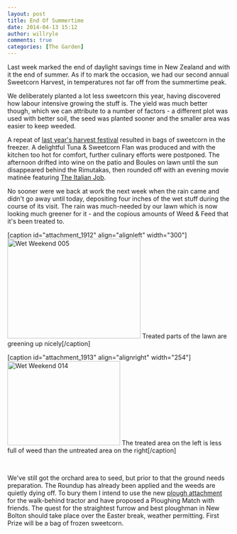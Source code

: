 ```yaml
---
layout: post
title: End Of Summertime
date: 2014-04-13 15:12
author: willryle
comments: true
categories: [The Garden]
---
```

Last week marked the end of daylight savings time in New Zealand and with it the end of summer. As if to mark the occasion, we had our second annual Sweetcorn Harvest, in temperatures not far off from the summertime peak.

<!--more-->

We deliberately planted a lot less sweetcorn this year, having discovered how labour intensive growing the stuff is. The yield was much better though, which we can attribute to a number of factors - a different plot was used with better soil, the seed was planted sooner and the smaller area was easier to keep weeded.

A repeat of <a title="Sweet Corn Festival" href="http://willryle.wordpress.com/2013/04/28/sweetcorn-festival/">last year's harvest festival</a> resulted in bags of sweetcorn in the freezer. A delightful Tuna &amp; Sweetcorn Flan was produced and with the kitchen too hot for comfort, further culinary efforts were postponed. The afternoon drifted into wine on the patio and Boules on lawn until the sun disappeared behind the Rimutakas, then rounded off with an evening movie matinée featuring <a href="http://www.theitalianjob.com/index.htm" target="_blank">The Italian Job</a>.

No sooner were we back at work the next week when the rain came and didn't go away until today, depositing four inches of the wet stuff during the course of its visit. The rain was much-needed by our lawn which is now looking much greener for it - and the copious amounts of Weed &amp; Feed that it's been treated to.

[caption id="attachment_1912" align="alignleft" width="300"]<a href="http://willryle.files.wordpress.com/2014/04/wet-weekend-005.jpg" target="_blank"><img class="wp-image-1912 size-medium" src="http://willryle.files.wordpress.com/2014/04/wet-weekend-005.jpg?w=300" alt="Wet Weekend 005" width="300" height="225" /></a> Treated parts of the lawn are greening up nicely[/caption]

[caption id="attachment_1913" align="alignright" width="254"]<a href="http://willryle.files.wordpress.com/2014/04/wet-weekend-014.jpg" target="_blank"><img class="wp-image-1913 " src="http://willryle.files.wordpress.com/2014/04/wet-weekend-014.jpg?w=300" alt="Wet Weekend 014" width="254" height="190" /></a> The treated area on the left is less full of weed than the untreated area on the right[/caption]

&nbsp;

We've still got the orchard area to seed, but prior to that the ground needs preparation. The Roundup has already been applied and the weeds are quietly dying off. To bury them I intend to use the new <a title="More Toys" href="http://willryle.wordpress.com/2014/02/16/more-toys/">plough attachment</a> for the walk-behind tractor and have proposed a Ploughing Match with friends. The quest for the straightest furrow and best ploughman in New Bolton should take place over the Easter break, weather permitting. First Prize will be a bag of frozen sweetcorn.

